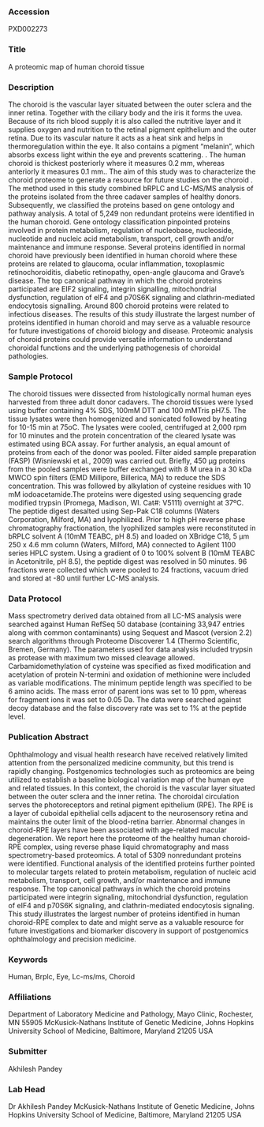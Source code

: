### Accession
PXD002273

### Title
A proteomic map of human choroid tissue

### Description
The choroid is the vascular layer situated between the outer sclera and the inner retina. Together with the ciliary body and the iris it forms the uvea. Because of its rich blood supply it is also called the nutritive layer and it supplies oxygen and nutrition to the retinal pigment epithelium and the outer retina. Due to its vascular nature it acts as a heat sink and helps in thermoregulation within the eye. It also contains a pigment “melanin”, which absorbs excess light within the eye and prevents scattering. . The human choroid is thickest posteriorly where it measures 0.2 mm, whereas anteriorly it measures 0.1 mm.. The aim of this study was to characterize the choroid proteome to generate a resource for future studies on the  choroid . The method used in this study combined bRPLC and LC-MS/MS analysis of the proteins isolated from the three cadaver samples of healthy donors. Subsequently, we classified the proteins based on gene ontology and pathway analysis. A total of 5,249 non redundant proteins were identified in the human choroid. Gene ontology classification pinpointed proteins involved in protein metabolism, regulation of nucleobase, nucleoside, nucleotide and nucleic acid metabolism, transport, cell growth and/or maintenance and immune response. Several proteins identified in normal choroid have previously been identified in human choroid where these proteins are related to glaucoma, ocular inflammation, toxoplasmic retinochoroiditis, diabetic retinopathy, open-angle glaucoma and Grave’s disease. The top canonical pathway in which the choroid proteins participated are EIF2 signaling, integrin signalling, mitochondrial dysfunction, regulation of eIF4 and p70S6K signaling and clathrin-mediated endocytosis signalling. Around 800 choroid proteins were related to infectious diseases. The results of this study illustrate the largest number of proteins identified in human choroid and may serve as a valuable resource for future investigations of choroid biology and disease. Proteomic analysis of choroid proteins could provide versatile information to understand choroidal functions and the underlying pathogenesis of choroidal pathologies.

### Sample Protocol
The choroid tissues were dissected from histologically normal human eyes harvested from three adult donor cadavers. The choroid tissues were lysed using buffer containing 4% SDS, 100mM DTT and 100 mMTris pH7.5. The tissue lysates were then homogenized and sonicated followed by heating for 10-15 min at 75oC. The lysates were cooled, centrifuged at 2,000 rpm for 10 minutes and the protein concentration of the cleared lysate was estimated using BCA assay. For further analysis, an equal amount of proteins from each of the donor was pooled.  Filter aided sample preparation (FASP) (Wisniewski et al., 2009) was carried out. Briefly, 450 µg proteins from the pooled samples were buffer exchanged with 8 M urea in a 30 kDa MWCO spin filters (EMD Millipore, Billerica, MA) to reduce the SDS concentration. This was followed by alkylation of cysteine residues with 10 mM iodoacetamide.The proteins were digested using sequencing grade modified trypsin (Promega, Madison, WI. Cat#: V5111) overnight at 37ºC. The peptide digest desalted using Sep-Pak C18 columns (Waters Corporation, Milford, MA) and lyophilized. Prior to high pH reverse phase chromatography fractionation, the lyophilized samples were reconstituted in bRPLC solvent A (10mM TEABC, pH 8.5) and loaded on XBridge C18, 5 µm 250 x 4.6 mm column (Waters, Milford, MA) connected to Agilent 1100 series HPLC system. Using a gradient of 0 to 100% solvent B (10mM TEABC in Acetonitrile, pH 8.5), the peptide digest was resolved in 50 minutes. 96 fractions were collected which were pooled to 24 fractions, vacuum dried and stored at -80 until further LC-MS analysis.

### Data Protocol
Mass spectrometry derived data obtained from all LC-MS analysis were searched against Human RefSeq 50 database (containing 33,947 entries along with common contaminants) using Sequest and Mascot (version 2.2) search algorithms through Proteome Discoverer 1.4 (Thermo Scientific, Bremen, Germany). The parameters used for data analysis included trypsin as protease with maximum two missed cleavage allowed. Carbamidomethylation of cysteine was specified as fixed modification and acetylation of protein N-termini and oxidation of methionine were included as variable modifications. The minimum peptide length was specified to be 6 amino acids. The mass error of parent ions was set to 10 ppm, whereas for fragment ions it was set to 0.05 Da. The data were searched against decoy database and the false discovery rate was set to 1% at the peptide level.

### Publication Abstract
Ophthalmology and visual health research have received relatively limited attention from the personalized medicine community, but this trend is rapidly changing. Postgenomics technologies such as proteomics are being utilized to establish a baseline biological variation map of the human eye and related tissues. In this context, the choroid is the vascular layer situated between the outer sclera and the inner retina. The choroidal circulation serves the photoreceptors and retinal pigment epithelium (RPE). The RPE is a layer of cuboidal epithelial cells adjacent to the neurosensory retina and maintains the outer limit of the blood-retina barrier. Abnormal changes in choroid-RPE layers have been associated with age-related macular degeneration. We report here the proteome of the healthy human choroid-RPE complex, using reverse phase liquid chromatography and mass spectrometry-based proteomics. A total of 5309 nonredundant proteins were identified. Functional analysis of the identified proteins further pointed to molecular targets related to protein metabolism, regulation of nucleic acid metabolism, transport, cell growth, and/or maintenance and immune response. The top canonical pathways in which the choroid proteins participated were integrin signaling, mitochondrial dysfunction, regulation of eIF4 and p70S6K signaling, and clathrin-mediated endocytosis signaling. This study illustrates the largest number of proteins identified in human choroid-RPE complex to date and might serve as a valuable resource for future investigations and biomarker discovery in support of postgenomics ophthalmology and precision medicine.

### Keywords
Human, Brplc, Eye, Lc-ms/ms, Choroid

### Affiliations
Department of Laboratory Medicine and Pathology, Mayo Clinic, Rochester, MN 55905
McKusick-Nathans Institute of Genetic Medicine, Johns Hopkins University School of Medicine, Baltimore, Maryland 21205 USA

### Submitter
Akhilesh Pandey

### Lab Head
Dr Akhilesh Pandey
McKusick-Nathans Institute of Genetic Medicine, Johns Hopkins University School of Medicine, Baltimore, Maryland 21205 USA



